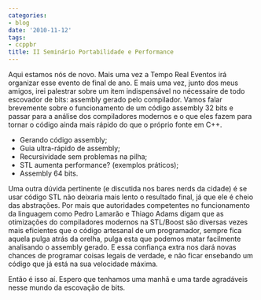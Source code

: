 ```yaml
---
categories:
- blog
date: '2010-11-12'
tags:
- ccppbr
title: II Seminário Portabilidade e Performance
---
```


Aqui estamos nós de novo. Mais uma vez a Tempo Real Eventos irá organizar esse evento de final de ano. E mais uma vez, junto dos meus amigos, irei palestrar sobre um item indispensável no nécessaire de todo escovador de bits: assembly gerado pelo compilador. Vamos falar brevemente sobre o funcionamento de um código assembly 32 bits e passar para a análise dos compiladores modernos e o que eles fazem para tornar o código ainda mais rápido do que o próprio fonte em C++.

  * Gerando código assembly;
  * Guia ultra-rápido de assembly;
  * Recursividade sem problemas na pilha;
  * STL aumenta performance? (exemplos práticos);
  * Assembly 64 bits.

Uma outra dúvida pertinente (e discutida nos bares nerds da cidade) é se usar código STL não deixaria mais lento o resultado final, já que ele é cheio das abstrações. Por mais que autoridades competentes no funcionamento da linguagem como Pedro Lamarão e Thiago Adams digam que as otimizações do compiladores modernos na STL/Boost são diversas vezes mais eficientes que o código artesanal de um programador, sempre fica aquela pulga atrás da orelha, pulga esta que podemos matar facilmente analisando o assembly gerado. E essa confiança extra nos dará novas chances de programar coisas legais de verdade, e não ficar ensebando um código que já está na sua velocidade máxima.

Então é isso aí. Espero que tenhamos uma manhã e uma tarde agradáveis nesse mundo da escovação de bits.